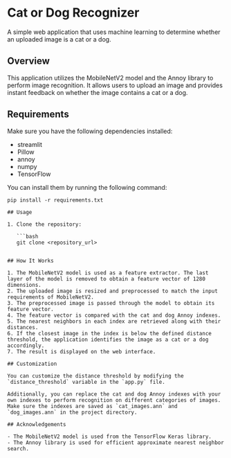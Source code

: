 # Cat or Dog Recognizer

A simple web application that uses machine learning to determine whether an uploaded image is a cat or a dog.

## Overview

This application utilizes the MobileNetV2 model and the Annoy library to perform image recognition. It allows users to upload an image and provides instant feedback on whether the image contains a cat or a dog.

## Requirements

Make sure you have the following dependencies installed:

- streamlit
- Pillow
- annoy
- numpy
- TensorFlow

You can install them by running the following command:

````shell
pip install -r requirements.txt

## Usage

1. Clone the repository:

   ```bash
   git clone <repository_url>


## How It Works

1. The MobileNetV2 model is used as a feature extractor. The last layer of the model is removed to obtain a feature vector of 1280 dimensions.
2. The uploaded image is resized and preprocessed to match the input requirements of MobileNetV2.
3. The preprocessed image is passed through the model to obtain its feature vector.
4. The feature vector is compared with the cat and dog Annoy indexes.
5. The nearest neighbors in each index are retrieved along with their distances.
6. If the closest image in the index is below the defined distance threshold, the application identifies the image as a cat or a dog accordingly.
7. The result is displayed on the web interface.

## Customization

You can customize the distance threshold by modifying the `distance_threshold` variable in the `app.py` file.

Additionally, you can replace the cat and dog Annoy indexes with your own indexes to perform recognition on different categories of images. Make sure the indexes are saved as `cat_images.ann` and `dog_images.ann` in the project directory.

## Acknowledgements

- The MobileNetV2 model is used from the TensorFlow Keras library.
- The Annoy library is used for efficient approximate nearest neighbor search.

````
